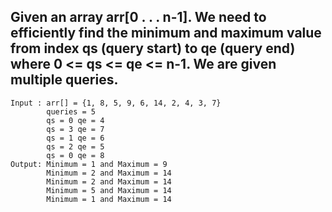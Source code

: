 ## Given an array arr[0 . . . n-1]. We need to efficiently find the minimum and maximum value from index qs (query start) to qe (query end) where 0 <= qs <= qe <= n-1. We are given multiple queries.

```
Input : arr[] = {1, 8, 5, 9, 6, 14, 2, 4, 3, 7}
        queries = 5
        qs = 0 qe = 4
        qs = 3 qe = 7
        qs = 1 qe = 6
        qs = 2 qe = 5
        qs = 0 qe = 8
Output: Minimum = 1 and Maximum = 9 
        Minimum = 2 and Maximum = 14 
        Minimum = 2 and Maximum = 14 
        Minimum = 5 and Maximum = 14
        Minimum = 1 and Maximum = 14
```
